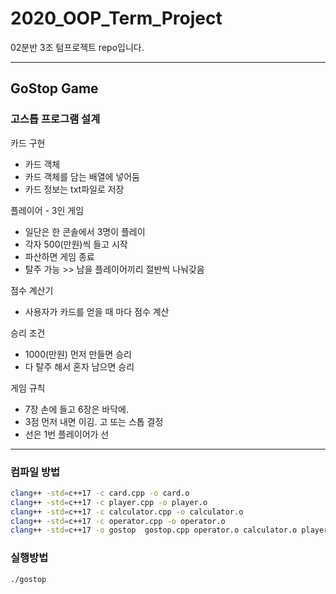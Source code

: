 # 2020_OOP_Term_Project

02분반 3조 텀프로젝트 repo입니다.
***
## GoStop Game

### 고스톱 프로그램 설계

카드 구현
- 카드 객체
- 카드 객체를 담는 배열에 넣어둠
- 카드 정보는 txt파일로 저장

플레이어 - 3인 게임
- 일단은 한 콘솔에서 3명이 플레이
- 각자 500(만원)씩 들고 시작
- 파산하면 게임 종료
- 탈주 가능 >> 남을 플레이어끼리 절반씩 나눠갖음

점수 계산기
- 사용자가 카드를 얻을 때 마다 점수 계산

승리 조건
- 1000(만원) 먼저 만들면 승리
- 다 탈주 해서 혼자 남으면 승리

게임 규칙
- 7장 손에 들고 6장은 바닥에.
- 3점 먼저 내면 이김. 고 또는 스톱 결정
- 선은 1번 플레이어가 선


***
### 컴파일 방법
```bash
clang++ -std=c++17 -c card.cpp -o card.o
clang++ -std=c++17 -c player.cpp -o player.o
clang++ -std=c++17 -c calculator.cpp -o calculator.o
clang++ -std=c++17 -c operator.cpp -o operator.o
clang++ -std=c++17 -o gostop  gostop.cpp operator.o calculator.o player.o card.o
```

### 실행방법
```bash
./gostop
```